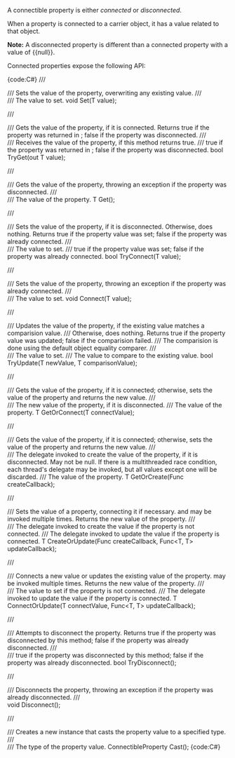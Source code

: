 A connectible property is either _connected_ or _disconnected_.

When a property is connected to a carrier object, it has a value related to that object.

**Note:** A disconnected property is different than a connected property with a value of {{null}}.

Connected properties expose the following API:

{code:C#}
/// <summary>
/// Sets the value of the property, overwriting any existing value.
/// </summary>
/// <param name="value">The value to set.</param>
void Set(T value);

/// <summary>
/// Gets the value of the property, if it is connected. Returns <c>true</c> if the property was returned in <paramref name="value"/>; <c>false</c> if the property was disconnected.
/// </summary>
/// <param name="value">Receives the value of the property, if this method returns <c>true</c>.</param>
/// <returns><c>true</c> if the property was returned in <paramref name="value"/>; <c>false</c> if the property was disconnected.</returns>
bool TryGet(out T value);

/// <summary>
/// Gets the value of the property, throwing an exception if the property was disconnected.
/// </summary>
/// <returns>The value of the property.</returns>
T Get();

/// <summary>
/// Sets the value of the property, if it is disconnected. Otherwise, does nothing. Returns <c>true</c> if the property value was set; <c>false</c> if the property was already connected.
/// </summary>
/// <param name="value">The value to set.</param>
/// <returns><c>true</c> if the property value was set; <c>false</c> if the property was already connected.</returns>
bool TryConnect(T value);

/// <summary>
/// Sets the value of the property, throwing an exception if the property was already connected.
/// </summary>
/// <param name="value">The value to set.</param>
void Connect(T value);

/// <summary>
/// Updates the value of the property, if the existing value matches a comparision value.
/// Otherwise, does nothing. Returns <c>true</c> if the property value was updated; <c>false</c> if the comparision failed.
/// The comparision is done using the default object equality comparer.
/// </summary>
/// <param name="newValue">The value to set.</param>
/// <param name="comparisonValue">The value to compare to the existing value.</param>
bool TryUpdate(T newValue, T comparisonValue);

/// <summary>
/// Gets the value of the property, if it is connected; otherwise, sets the value of the property and returns the new value.
/// </summary>
/// <param name="connectValue">The new value of the property, if it is disconnected.</param>
/// <returns>The value of the property.</returns>
T GetOrConnect(T connectValue);

/// <summary>
/// Gets the value of the property, if it is connected; otherwise, sets the value of the property and returns the new value.
/// </summary>
/// <param name="createCallback">The delegate invoked to create the value of the property, if it is disconnected. May not be <c>null</c>. If there is a multithreaded race condition, each thread's delegate may be invoked, but all values except one will be discarded.</param>
/// <returns>The value of the property.</returns>
T GetOrCreate(Func<T> createCallback);

/// <summary>
/// Sets the value of a property, connecting it if necessary. <paramref name="createCallback"/> and <paramref name="updateCallback"/> may be invoked multiple times. Returns the new value of the property.
/// </summary>
/// <param name="createCallback">The delegate invoked to create the value if the property is not connected.</param>
/// <param name="updateCallback">The delegate invoked to update the value if the property is connected.</param>
T CreateOrUpdate(Func<T> createCallback, Func<T, T> updateCallback);

/// <summary>
/// Connects a new value or updates the existing value of the property. <paramref name="updateCallback"/> may be invoked multiple times. Returns the new value of the property.
/// </summary>
/// <param name="connectValue">The value to set if the property is not connected.</param>
/// <param name="updateCallback">The delegate invoked to update the value if the property is connected.</param>
T ConnectOrUpdate(T connectValue, Func<T, T> updateCallback);

/// <summary>
/// Attempts to disconnect the property. Returns <c>true</c> if the property was disconnected by this method; <c>false</c> if the property was already disconnected.
/// </summary>
/// <returns><c>true</c> if the property was disconnected by this method; <c>false</c> if the property was already disconnected.</returns>
bool TryDisconnect();

/// <summary>
/// Disconnects the property, throwing an exception if the property was already disconnected.
/// </summary>
void Disconnect();

/// <summary>
/// Creates a new instance that casts the property value to a specified type.
/// </summary>
/// <typeparam name="TResult">The type of the property value.</typeparam>
ConnectibleProperty<TResult> Cast<TResult>();
{code:C#}